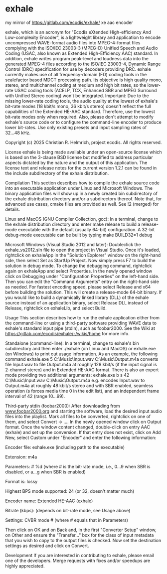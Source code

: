 # exhale
my mirror of https://gitlab.com/ecodis/exhale/
xe aac encoder 

exhale, which is an acronym for "Ecodis eXtended High-efficiency And
Low-complexity Encoder", is a lightweight library and application to
encode uncompressed WAVE-format audio files into MPEG-4-format files
complying with the ISO/IEC 23003-3 (MPEG-D) Unified Speech and Audio
Coding (USAC, also known as Extended High-Efficiency AAC) standard.
In addition, exhale writes program peak-level and loudness data into
the generated MPEG-4 files according to the ISO/IEC 23003-4, Dynamic
Range Control (DRC) specification for use by decoders providing DRC.
exhale currently makes use of all frequency-domain (FD) coding tools
in the scalefactor based MDCT processing path. Its objective is high
quality mono, stereo, and multichannel coding at medium and high bit
rates, so the lower-rate USAC coding tools (ACELP, TCX, Enhanced SBR
and MPEG Surround with Unified Stereo coding) won't be integrated.
Important: Due to the missing lower-rate coding tools, the audio
quality at the lowest of exhale's bit-rate modes (18 kbit/s mono, 36
kbit/s stereo) doesn't reflect the full capabilities of the Extended
HE-AAC standard. Therefore, use the lowest bit-rate modes only when
required. Also, please don't attempt to modify exhale's source code
or to configure the command-line encoder to produce lower bit-rates.
Use only existing presets and input sampling rates of 32...48 kHz.


Copyright
(c) 2025 Christian R. Helmrich, project ecodis. All rights reserved.

License
exhale is being made available under an open-source license which is
based on the 3-clause BSD license but modified to address particular
aspects dictated by the nature and the output of this application.
The license text and release notes for the current version 1.2.1 can
be found in the include subdirectory of the exhale distribution.

Compilation
This section describes how to compile the exhale source code into an
executable application under Linux and Microsoft Windows. The binary
application files will show up in a newly created bin subdirectory
of the exhale distribution directory and/or a subdirectory thereof.
Note that, for advanced use cases, cmake files are provided as well.
See !2 (merged) for details.

Linux and MacOS (GNU Compiler Collection, gcc):
In a terminal, change to the exhale distribution directory and enter
make release
to build a release-mode executable with the default (usually 64-bit)
configuration. A 32-bit debug-mode executable can be built by typing
make BUILD32=1 debug

Microsoft Windows (Visual Studio 2012 and later):
Doubleclick the exhale_vs2012.sln file to open the project in Visual
Studio. Once it's loaded, rightclick on exhaleApp in the "Solution
Explorer" window on the right-hand side, then select Set as StartUp Project. Now simply press F7 to build the solution in debug mode.
To change the debugging command, rightclick again on exhaleApp and
select Properties. In the newly opened window click on Debugging
under "Configuration Properties" on the left-hand side. Then you can
edit the "Command Arguments" entry on the right-hand side as needed.
For fastest encoding speed, please select Release and x64 before
building the solution. This will create a release-mode 64-bit binary.
If you would like to build a dynamically linked library (DLL) of the
exhale source instead of an application binary, select Release DLL
instead of Release, rightclick on exhaleLib, and select Build.

Usage
This section describes how to run the exhale application either from
the command-line or using a third-party software providing WAVE data
to exhale's standard input pipe (stdin), such as foobar2000. See the
Wiki at https://gitlab.com/ecodis/exhale/-/wikis/home for more info.

Standalone (command-line):
In a terminal, change to exhale's bin subdirectory and then enter
./exhale (on Linux and MacOS) or exhale.exe (on Windows)
to print out usage information. As an example, the following command
exhale.exe 5 C:\Music\Input.wav C:\Music\Output.m4a
converts file Input.wav to file Output.m4a at roughly 128 kbit/s (if
the input signal is 2-channel stereo) and in Extended HE-AAC format.
There is also an expert mode providing two additional arguments:
exhale.exe b s 42 C:\Music\Input.wav C:\Music\Output.m4a
e.g. encodes Input.wav to Output.m4a at roughly 48 kbit/s stereo and
with SBR enabled, seamless operation (s forces media time 0 in the
edit list), and an independent frame interval of 42 (range 10...99).

Third-party stdin (foobar2000):
After downloading from www.foobar2000.org and starting the software,
load the desired input audio files into the playlist. Mark all files
to be converted, rightclick on one of them, and select Convert ->
.... In the newly opened window click on Output format. Once the
window content changed, double-click on entry AAC (exhale) and set
up the conversion. If that entry does not exist, click on Add New,
select Custom under "Encoder" and enter the following information:


Encoder file: exhale.exe (including path to the executable)

Extension: m4a

Parameters: # %d (where # is the bit-rate mode, i.e., 0...9 when
SBR is disabled, or a...g when SBR is enabled)

Format is: lossy

Highest BPS mode supported: 24 (or 32, doesn't matter much)

Encoder name: Extended HE-AAC (exhale)

Bitrate (kbps): (depends on bit-rate mode, see Usage above)

Settings: CVBR mode # (where # equals that in Parameters)

Then click on OK and on Back and, in the first "Converter Setup"
window, on Other and ensure the "Transfer..." box for the class of
input metadata that you wish to copy to the output files is checked.
Now set the destination settings as desired and click on Convert.

Development
If you are interested in contributing to exhale, please email one of
the developers. Merge requests with fixes and/or speedups are highly
appreciated.
